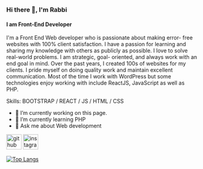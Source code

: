 ### Hi there 👋, I'm Rabbi
#### I am Front-End Developer 
I'm a Front End Web developer who is passionate about making error- free websites with 100% client satisfaction. I have a passion for learning and sharing my knowledge with others as publicly as possible. I love to solve real-world problems. I am strategic, goal- oriented, and always work with an end goal in mind. Over the past years, I created 100s of websites for my clients. I pride myself on doing quality work and maintain excellent communication. Most of the time I work with WordPress but some technologies enjoy working with include ReactJS, JavaScript as well as PHP.

Skills: BOOTSTRAP / REACT / JS / HTML / CSS

- 🔭 I’m currently working on this page. 
- 🌱 I’m currently learning PHP 
- 💬 Ask me about Web development  


[<img src='https://cdn.jsdelivr.net/npm/simple-icons@3.0.1/icons/github.svg' alt='github' height='40'>](https://github.com/mdrabbi66)  [<img src='https://cdn.jsdelivr.net/npm/simple-icons@3.0.1/icons/instagram.svg' alt='instagram' height='40'>](https://www.instagram.com/mdrabbi_6622/)  

[![Top Langs](https://github-readme-stats.vercel.app/api/top-langs/?username=mdrabbi66)](https://github.com/anuraghazra/github-readme-stats)

